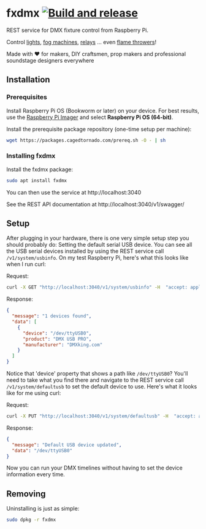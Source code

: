# fxdmx [![Build and release](https://github.com/danesparza/fxdmx/actions/workflows/release.yaml/badge.svg)](https://github.com/danesparza/fxdmx/actions/workflows/release.yaml)
REST service for DMX fixture control from Raspberry Pi.  

Control [lights](https://www.rollingstone.com/product-recommendations/lifestyle/best-stage-lights-928544/), [fog machines](https://www.amazon.com/dmx-fog-machine/s?k=dmx+fog+machine), [relays](https://www.amazon.com/ADJ-Products-Lighting-Dimmer-DP-415R/dp/B07C7Y4MT9/ref=sr_1_10?dchild=1&keywords=dmx+relay&qid=1626704824&sr=8-10) ... even [flame throwers](https://www.youtube.com/watch?v=jbIG1ijw9Qw)! 

 Made with ❤️ for makers, DIY craftsmen, prop makers and professional soundstage designers everywhere

## Installation
### Prerequisites
Install Raspberry Pi OS (Bookworm or later) on your device. For best results, use the [Raspberry Pi Imager](https://www.raspberrypi.com/software/) and select **Raspberry Pi OS (64-bit)**.

Install the prerequisite package repository (one-time setup per machine):

``` bash
wget https://packages.cagedtornado.com/prereq.sh -O - | sh
```

### Installing fxdmx
Install the fxdmx package:

``` bash
sudo apt install fxdmx
```

You can then use the service at http://localhost:3040

See the REST API documentation at http://localhost:3040/v1/swagger/

## Setup
After plugging in your hardware, there is one very simple setup step you should probably do:  Setting the default serial USB device.  You can see all the USB serial devices installed by using the REST service call `/v1/system/usbinfo`.  On my test Raspberry Pi, here's what this looks like when I run curl:

Request:
```bash
curl -X GET "http://localhost:3040/v1/system/usbinfo" -H  "accept: application/json"
```
Response:
```json
{
  "message": "1 devices found",
  "data": [
    {
      "device": "/dev/ttyUSB0",
      "product": "DMX USB PRO",
      "manufacturer": "DMXking.com"
    }
  ]
}
```
Notice that 'device' property that shows a path like `/dev/ttyUSB0`?  You'll need to take what you find there and navigate to the REST service call `/v1/system/defaultusb` to set the default device to use.  Here's what it looks like for me using curl:

Request:
```bash
curl -X PUT "http://localhost:3040/v1/system/defaultusb" -H  "accept: application/json" -H  "Content-Type: application/json" -d "{  \"devicepath\": \"/dev/ttyUSB0\"}"
```
Response:
```json
{
  "message": "Default USB device updated",
  "data": "/dev/ttyUSB0"
}
```
Now you can run your DMX timelines without having to set the device information every time.

## Removing 
Uninstalling is just as simple:

```bash
sudo dpkg -r fxdmx
```
